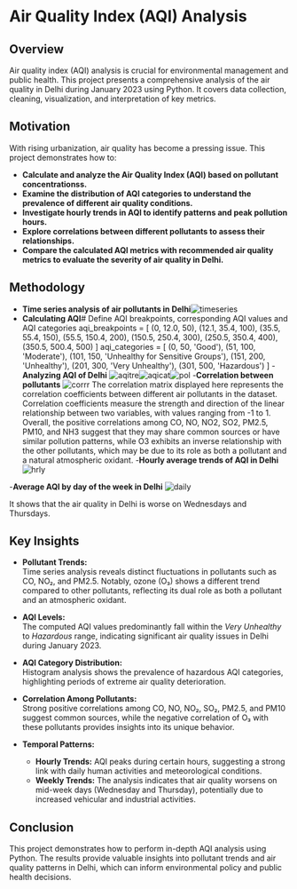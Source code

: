 # Air Quality Index (AQI) Analysis



## Overview

Air quality index (AQI) analysis is crucial for environmental management and public health. This project presents a comprehensive analysis of the air quality in Delhi during January 2023 using Python. It covers data collection, cleaning, visualization, and interpretation of key metrics.

## Motivation

With rising urbanization, air quality has become a pressing issue. This project demonstrates how to:
- **Calculate and analyze the Air Quality Index (AQI) based on pollutant concentrationss.**
- **Examine the distribution of AQI categories to understand the prevalence of different air quality conditions.** 
- **Investigate hourly trends in AQI to identify patterns and peak pollution hours.** 
- **Explore correlations between different pollutants to assess their relationships.** 
- **Compare the calculated AQI metrics with recommended air quality metrics to evaluate the severity of air quality in Delhi.** 
## Methodology
- **Time series analysis of air pollutants in Delhi**![timeseries](https://github.com/user-attachments/assets/849db0e5-fc87-4578-841c-03a89cde54f8)
- **Calculating AQI**# Define AQI breakpoints, corresponding AQI values and AQI categories
aqi_breakpoints = [
    (0, 12.0, 50), (12.1, 35.4, 100), (35.5, 55.4, 150),
    (55.5, 150.4, 200), (150.5, 250.4, 300), (250.5, 350.4, 400),
    (350.5, 500.4, 500)
]
aqi_categories = [
    (0, 50, 'Good'), (51, 100, 'Moderate'), (101, 150, 'Unhealthy for Sensitive Groups'),
    (151, 200, 'Unhealthy'), (201, 300, 'Very Unhealthy'), (301, 500, 'Hazardous')
]
-**Analyzing AQI of Delhi**
  ![aqitre](https://github.com/user-attachments/assets/11e03340-4801-405f-87a2-8ea123681340)![aqicat](https://github.com/user-attachments/assets/850d8a58-cd37-4a8e-9cad-d25ee8b0aad5)![pol](https://github.com/user-attachments/assets/763412ba-bacb-4ae4-99fa-78f86178cab5)
-**Correlation between pollutants**
  ![corrr](https://github.com/user-attachments/assets/326f2de5-7d09-492f-b324-dbc0a26ca756)
  The correlation matrix displayed here represents the correlation coefficients between different air pollutants in the dataset. Correlation coefficients measure the strength and direction of the linear relationship between two variables, with values ranging from -1 to 1. Overall, the positive correlations among CO, NO, NO2, SO2, PM2.5, PM10, and NH3 suggest that they may share common sources or have similar pollution patterns, while O3 exhibits an inverse relationship with the other pollutants, which may be due to its role as both a pollutant and a natural atmospheric oxidant.
-**Hourly average trends of AQI in Delhi**
  ![hrly](https://github.com/user-attachments/assets/74dece21-56cd-49ce-9464-7a76d78d7f31)

-**Average AQI by day of the week in Delhi**
![daily](https://github.com/user-attachments/assets/288a1282-424b-4d17-8e0c-a80d463d7912)

It shows that the air quality in Delhi is worse on Wednesdays and Thursdays.

## Key Insights

- **Pollutant Trends:**  
  Time series analysis reveals distinct fluctuations in pollutants such as CO, NO₂, and PM2.5. Notably, ozone (O₃) shows a different trend compared to other pollutants, reflecting its dual role as both a pollutant and an atmospheric oxidant.

- **AQI Levels:**  
  The computed AQI values predominantly fall within the *Very Unhealthy* to *Hazardous* range, indicating significant air quality issues in Delhi during January 2023.

- **AQI Category Distribution:**  
  Histogram analysis shows the prevalence of hazardous AQI categories, highlighting periods of extreme air quality deterioration.

- **Correlation Among Pollutants:**  
  Strong positive correlations among CO, NO, NO₂, SO₂, PM2.5, and PM10 suggest common sources, while the negative correlation of O₃ with these pollutants provides insights into its unique behavior.

- **Temporal Patterns:**  
  - **Hourly Trends:** AQI peaks during certain hours, suggesting a strong link with daily human activities and meteorological conditions.  
  - **Weekly Trends:** The analysis indicates that air quality worsens on mid-week days (Wednesday and Thursday), potentially due to increased vehicular and industrial activities.

## Conclusion

This project demonstrates how to perform in-depth AQI analysis using Python. The results provide valuable insights into pollutant trends and air quality patterns in Delhi, which can inform environmental policy and public health decisions.
